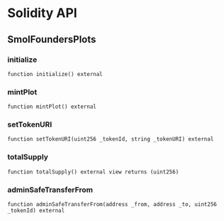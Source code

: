 # Solidity API

## SmolFoundersPlots

### initialize

```solidity
function initialize() external
```

### mintPlot

```solidity
function mintPlot() external
```

### setTokenURI

```solidity
function setTokenURI(uint256 _tokenId, string _tokenURI) external
```

### totalSupply

```solidity
function totalSupply() external view returns (uint256)
```

### adminSafeTransferFrom

```solidity
function adminSafeTransferFrom(address _from, address _to, uint256 _tokenId) external
```

